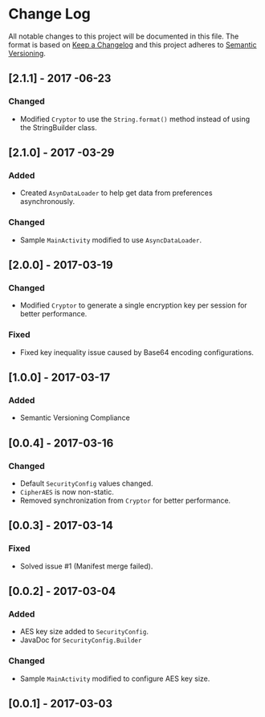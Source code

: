 # Change Log
All notable changes to this project will be documented in this file.
The format is based on [Keep a Changelog](http://keepachangelog.com/) 
and this project adheres to [Semantic Versioning](http://semver.org/).

## [2.1.1] - 2017 -06-23
### Changed
- Modified `Cryptor` to use the `String.format()` method instead of using the StringBuilder class.

## [2.1.0] - 2017 -03-29
### Added
- Created `AsynDataLoader` to help get data from preferences asynchronously.

### Changed
- Sample `MainActivity` modified to use `AsyncDataLoader`.

## [2.0.0] - 2017-03-19
### Changed
- Modified `Cryptor` to generate a single encryption key per session for better performance.

### Fixed
- Fixed key inequality issue caused by Base64 encoding configurations.

## [1.0.0] - 2017-03-17
### Added
- Semantic Versioning Compliance

## [0.0.4] - 2017-03-16
### Changed
- Default `SecurityConfig` values changed.
- `CipherAES` is now non-static.
- Removed synchronization from `Cryptor` for better performance.

## [0.0.3] - 2017-03-14
### Fixed
- Solved issue #1 (Manifest merge failed).

## [0.0.2] - 2017-03-04
### Added
- AES key size added to `SecurityConfig`.
- JavaDoc for `SecurityConfig.Builder` 

### Changed
- Sample `MainActivity` modified to configure AES key size.

## [0.0.1] - 2017-03-03

